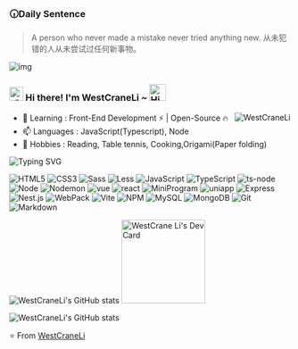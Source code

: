 
<h3>🕡Daily Sentence</h3>

<blockquote>
A person who never made a mistake never tried anything new.
从未犯错的人从未尝试过任何新事物。
</blockquote>
<img src=https://staticedu-wps.cache.iciba.com/image/22015368efcbea06f3eee7e1a8c25e5c.png alt="img" />

<h3>
<img src="https://media.giphy.com/media/hvRJCLFzcasrR4ia7z/giphy.gif" width="25" alt="手势" />
Hi there! I'm WestCraneLi ~
<img src="https://emojis.slackmojis.com/emojis/images/1588866973/8934/hellokittydance.gif?1588866973" alt="Hi" width="30" />
</h3>

<a href="https://github.com/WestCraneLi">
<div align="right" >
  <img align="right" src="https://count.getloli.com/get/@:WestCraneLi" alt="WestCraneLi" />
</div>
</a>

* 🌱 Learning : Front-End Development ⚡ | Open-Source 🔥
* 📫 Languages : JavaScript(Typescript), Node
* 🔭 Hobbies : Reading, Table tennis, Cooking,Origami(Paper folding)

![Typing SVG](https://readme-typing-svg.herokuapp.com?font=DynaPuff&size=20&pause=1000&color=0366d6&center=false&vCenter=true&width=500&height=22&lines=Better+late+than+never+%F0%9F%91%8B)

![HTML5](https://custom-icon-badges.demolab.com/badge/-HTML5-%23E34F26?logo=HTML5&logoColor=white)
![CSS3](https://custom-icon-badges.demolab.com/badge/-CSS3-%231572B6?logo=CSS3&logoColor=white)
![Sass](https://custom-icon-badges.demolab.com/badge/-Sass-%23CC6699?logo=Sass&logoColor=white)
![Less](https://custom-icon-badges.demolab.com/badge/-Less-%233118C6?logo=Less&logoColor=white)
![JavaScript](https://img.shields.io/badge/-JavaScript-e5cd0c?style=flat-square&logo=JavaScript&labelColor=f7df1e&logoColor=000)
![TypeScript](https://img.shields.io/badge/-TypeScript-3178C6?style=flat-square&logo=TypeScript&logoColor=white&color=blue)
![ts-node](https://custom-icon-badges.demolab.com/badge/-ts--node-%233178C6?logo=ts-node&logoColor=white)
![Node](https://img.shields.io/badge/-Nodejs-43853d?style=flat-square&logo=Node.js&logoColor=white)
![Nodemon](https://custom-icon-badges.demolab.com/badge/-Nodemon-%2376D04B?logo=Nodemon&logoColor=white)
![vue](https://img.shields.io/badge/-Vue.js-29beb0?style=flat-square&logo=vue.js&labelColor=ffffff&color=4FC08D)
![react](https://img.shields.io/badge/-React-29beb0?style=flat-square&logo=React&labelColor=ffffff&color=61DAFB)
![MiniProgram](https://img.shields.io/badge/-MiniProgram-008000?style=flat-square&logo=WeChat&labelColor=fff&color=07C160)
![uniapp](https://custom-icon-badges.demolab.com/badge/-Uniapp-%07C160?logo=uniapp&logoColor=white)
![Express](https://custom-icon-badges.demolab.com/badge/-Express-%23000000?logo=Express&logoColor=white)
![Nest.js](https://custom-icon-badges.demolab.com/badge/-Nest.js-%23CC7799?logo=Nest.js&logoColor=white)
![WebPack](https://img.shields.io/badge/-WebPack-1C78C0?style=flat-square&logo=WebPack&logoColor=white)
![Vite](https://custom-icon-badges.demolab.com/badge/-Vite-%23646CFF?logo=Vite&logoColor=white)
![NPM](https://img.shields.io/badge/-NPM-CB3837?style=flat-square&logo=npm&logoColor=white)
![MySQL](https://img.shields.io/badge/-MySQL-white?style=flat-square&logo=MySQL&logoColor=white&color=fff&labelColor=4479A1)
![MongoDB](https://custom-icon-badges.demolab.com/badge/-MongoDB-%2347A248?logo=MongoDB&logoColor=white)
![Git](https://custom-icon-badges.demolab.com/badge/-Git-%23F05032?logo=Git&logoColor=white)
![Markdown](https://custom-icon-badges.demolab.com/badge/-Markdown-%23000000?logo=Markdown&logoColor=white)

![WestCraneLi's GitHub stats](https://github-readme-stats.vercel.app/api?username=WestCraneLi&show_icons=true&count_private=true)
<a href="https://app.daily.dev/westcraneli">
  <img src="https://api.daily.dev/devcards/ad91276ae007477da4ff5bf91c125771.png?r=5f7" width="150" alt="WestCrane Li's Dev Card"/>
</a>

![WestCraneLi's GitHub stats](https://github-readme-activity-graph.vercel.app/graph?username=WestCraneLi&theme=github&height=320)

⭐️ From [WestCraneLi](https://github.com/WestCraneLi)
